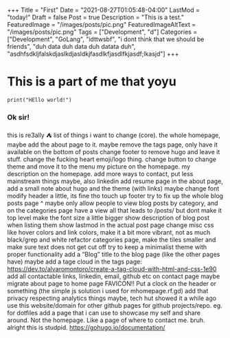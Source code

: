 +++
Title = "First"
Date = "2021-08-27T01:05:48-04:00"
LastMod = "today!"
Draft = false
Post = true
Description = "This is a test."
FeaturedImage = "/images/posts/pic.png"
FeaturedImageAltText = "/images/posts/pic.png"
Tags = ["Development", "d"]
Categories = ["Development", "GoLang", "idttwsbf", "i dont think that we should be friends", "duh data duh data duh datata duh", "asdhfsdkljfalskdjaslkdjasldkjfasdlkfjasdlfkjasdf;lkasjd"]
+++


# This is a part of me that yoyu

```
print("HEllo world!")
```
### Ok sir!


this is re3ally :tent: list of things i want to change (core).
the whole homepage, maybe add the about page to it.
maybe remove the tags page, only have it available on the bottom of posts
change footer to remove hugo and leave it stuff.
change the fucking heart emoji/logo thing.
change button to change theme and move it to the menu
my picture on the homepage.
my description on the homepage.
add more ways to contact, put less mainstream things maybe, also linkedin
add resume page
in the about page, add a small note about hugo and the theme (with links)
maybe change font
modify header a little, its fine tho
touch up footer
try to fix up the whole blog posts page
^ maybe only allow people to view blog posts by category, and on the categories page have a view all that leads to /posts/ but dont make it top level
make the font size a little bigger
show description of blog post when listing them
show lastmod in the actual post page
change misc css like hover colors and link colors, make it a bit more vibrant, not as much black/grep and white
refactor categories page, make the tiles smaller and make sure text does not get cut off
try to keep a minimalist theme with proper functionality
add a “Blog” title to the blog page (like the other pages have)
maybe add a tage cloud in the tags page: https://dev.to/alvaromontoro/create-a-tag-cloud-with-html-and-css-1e90
add all contactable links, linkedin, email, github etc on contact page
maybe migrate about page to home page
FAVICON!!
Put a clock on the header or something (the simple js solution i used for mhomepage.rf.gd)
add that privacy respecting analytics things maybe, tech hut showed it a while ago
use this website/domain for other github pages for github projects/repo. eg. for dotfiles
add a page that i can use to showcase my self and share around. Not the homepage. Like a page of where to contact me. bruh. alright this is studpid.
https://gohugo.io/documentation/

